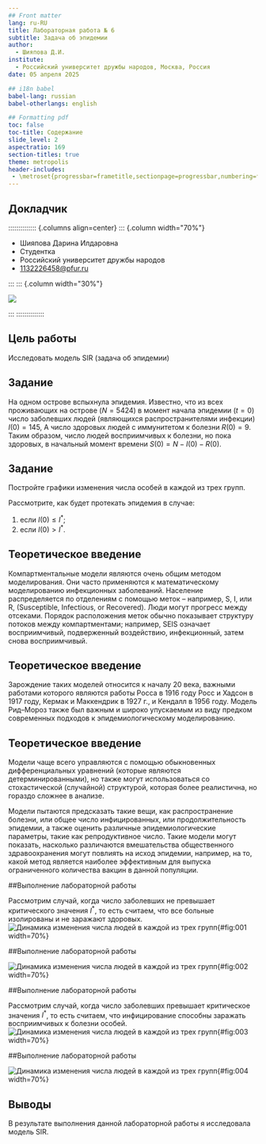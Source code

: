 ```yaml
---
## Front matter
lang: ru-RU
title: Лабораторная работа № 6
subtitle: Задача об эпидемии
author:
  - Шияпова Д.И.
institute:
  - Российский университет дружбы народов, Москва, Россия
date: 05 апреля 2025

## i18n babel
babel-lang: russian
babel-otherlangs: english

## Formatting pdf
toc: false
toc-title: Содержание
slide_level: 2
aspectratio: 169
section-titles: true
theme: metropolis
header-includes:
 - \metroset{progressbar=frametitle,sectionpage=progressbar,numbering=fraction}
---
```



## Докладчик

:::::::::::::: {.columns align=center}
::: {.column width="70%"}

  * Шияпова Дарина Илдаровна
  * Студентка
  * Российский университет дружбы народов
  * [1132226458@pfur.ru](mailto:1132226458@pfur.ru)


:::
::: {.column width="30%"}

![](./image/dishiyapova.jpeg)

:::
::::::::::::::

## Цель работы


Исследовать модель SIR (задача об эпидемии)

## Задание

На одном острове вспыхнула эпидемия. Известно, что из всех проживающих
на острове ($N=5424$) в момент начала эпидемии ($t=0$) число заболевших людей
(являющихся распространителями инфекции) $I(0)=145$, А число здоровых людей с
иммунитетом к болезни $R(0)=9$. Таким образом, число людей восприимчивых к
болезни, но пока здоровых, в начальный момент времени $S(0)=N-I(0)- R(0)$.

## Задание

Постройте графики изменения числа особей в каждой из трех групп.

Рассмотрите, как будет протекать эпидемия в случае:
1) если $I(0)\leq I^*$;
2) если $I(0) > I^*$.

## Теоретическое введение

Компартментальные модели являются очень общим методом моделирования. Они часто применяются к математическому моделированию инфекционных заболеваний. Население распределяется по отделениям с помощью меток – например, S, I, или R, (Susceptible, Infectious, or Recovered). Люди могут прогресс между отсеками. Порядок расположения меток обычно показывает структуру потоков между компартментами; например, SEIS означает восприимчивый, подверженный воздействию, инфекционный, затем снова восприимчивый.

## Теоретическое введение

Зарождение таких моделей относится к началу 20 века, важными работами которого являются работы Росса в 1916 году Росс и Хадсон в 1917 году, Кермак и Маккендрик в 1927 г., и Кендалл в 1956 году. Модель Рид–Мороз также был важным и широко упускаемым из виду предком современных подходов к эпидемиологическому моделированию.

## Теоретическое введение

Модели чаще всего управляются с помощью обыкновенных дифференциальных уравнений (которые являются детерминированными), но также могут использоваться со стохастической (случайной) структурой, которая более реалистична, но гораздо сложнее в анализе.

Модели пытаются предсказать такие вещи, как распространение болезни, или общее число инфицированных, или продолжительность эпидемии, а также оценить различные эпидемиологические параметры, такие как репродуктивное число. Такие модели могут показать, насколько различаются вмешательства общественного здравоохранения могут повлиять на исход эпидемии, например, на то, какой метод является наиболее эффективным для выпуска ограниченного количества вакцин в данной популяции.

##Выполнение лабораторной работы

Рассмотрим случай, когда число заболевших не превышает критического значения $I^*$, то есть считаем, что все больные изолированы и не заражают здоровых.
![Динамика изменения числа людей в каждой из трех групп](image/1.png){#fig:001 width=70%}

##Выполнение лабораторной работы

![Динамика изменения числа людей в каждой из трех групп](image/2.png){#fig:002 width=70%}

##Выполнение лабораторной работы

Рассмотрим случай, когда число заболевших превышает критическое значения $I^*$, то есть считаем, что инфицирование способны заражать восприимчивых к болезни особей. 
![Динамика изменения числа людей в каждой из трех групп](image/3.png){#fig:003 width=70%}

##Выполнение лабораторной работы

![Динамика изменения числа людей в каждой из трех групп](image/4.png){#fig:004 width=70%}


## Выводы

В результате выполнения данной лабораторной работы я исследовала модель SIR.
